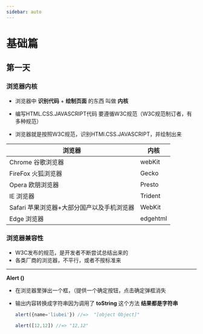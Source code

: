 ```yaml
---
sidebar: auto
---
```


# 基础篇
## 第一天

### 浏览器内核 

* 浏览器中 **识别代码** + **绘制页面** 的东西 叫做 **内核**

* 编写HTML.CSS.JAVASCRIPT代码 要遵循W3C规范（W3C规范制订者，有多种规范）
* 浏览器就是按照W3C规范，识别HTMl.CSS.JAVASCRIPT，并绘制出来

| 浏览器                                       | 内核     |
| -------------------------------------------- | -------- |
| Chrome 谷歌浏览器                            | webKit   |
| FireFox  火狐浏览器                          | Gecko    |
| Opera     欧朋浏览器                         | Presto   |
| IE       浏览器                              | Trident  |
| Safari   苹果浏览器+大部分国产以及手机浏览器 | WebKit   |
| Edge   浏览器                                | edgehtml |

### 浏览器兼容性

* W3C发布的规范，是开发者不断尝试总结出来的
* 各类厂商的浏览器，不平行，或者不按标准来

---



**Alert ()** 

* 在浏览器里弹出一个框，（提供一个确定按钮，点击确定弹框消失

* 输出内容转换成字符串因为调用了 **toString** 这个方法 **结果都是字符串**

  ```js
  alert({name='liubei'}) //=>  "[object Object]"
  ```

  ```js  
  alert([12,12]) //=> "12,12"
  ```

